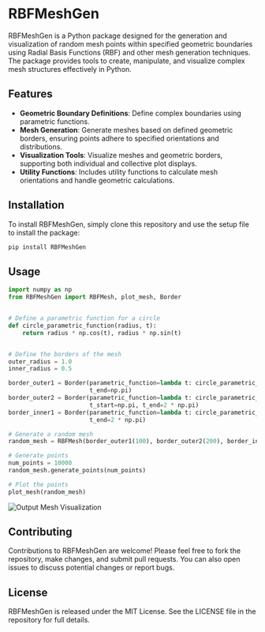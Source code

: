 # RBFMeshGen

RBFMeshGen is a Python package designed for the generation and visualization of random mesh points within specified geometric boundaries using Radial Basis Functions (RBF) and other mesh generation techniques. The package provides tools to create, manipulate, and visualize complex mesh structures effectively in Python.

## Features

- **Geometric Boundary Definitions**: Define complex boundaries using parametric functions.
- **Mesh Generation**: Generate meshes based on defined geometric borders, ensuring points adhere to specified orientations and distributions.
- **Visualization Tools**: Visualize meshes and geometric borders, supporting both individual and collective plot displays.
- **Utility Functions**: Includes utility functions to calculate mesh orientations and handle geometric calculations.

## Installation

To install RBFMeshGen, simply clone this repository and use the setup file to install the package:

```bash
pip install RBFMeshGen
```


## Usage

```python
import numpy as np
from RBFMeshGen import RBFMesh, plot_mesh, Border


# Define a parametric function for a circle
def circle_parametric_function(radius, t):
    return radius * np.cos(t), radius * np.sin(t)


# Define the borders of the mesh
outer_radius = 1.0
inner_radius = 0.5

border_outer1 = Border(parametric_function=lambda t: circle_parametric_function(outer_radius, t), label=1, t_start=0,
                       t_end=np.pi)
border_outer2 = Border(parametric_function=lambda t: circle_parametric_function(outer_radius, t), label=1,
                       t_start=np.pi, t_end=2 * np.pi)
border_inner1 = Border(parametric_function=lambda t: circle_parametric_function(inner_radius, t), label=1, t_start=0,
                       t_end=2 * np.pi)

# Generate a random mesh
random_mesh = RBFMesh(border_outer1(100), border_outer2(200), border_inner1(-100))

# Generate points
num_points = 10000
random_mesh.generate_points(num_points)

# Plot the points
plot_mesh(random_mesh)
```

![Output Mesh Visualization](docs/images/Example_1.png)

## Contributing

Contributions to RBFMeshGen are welcome! Please feel free to fork the repository, make changes, and submit pull requests. You can also open issues to discuss potential changes or report bugs.

## License
RBFMeshGen is released under the MIT License. See the LICENSE file in the repository for full details.


